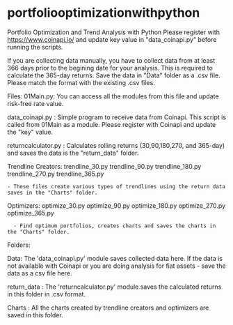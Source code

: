 # portfoliooptimizationwithpython
Portfolio Optimization and Trend Analysis with Python
Please register with https://www.coinapi.io/ and update key value in "data_coinapi.py" before running the scripts. 

If you are collecting data manually, you have to collect data from at least 366 days prior to the begining date for your analysis. This is required to calculate the 365-day returns. Save the data in "Data" folder as a .csv file. Please match the format with the existing .csv files. 



Files: 
 01Main.py: You can access all the modules from this file and update risk-free rate value. 
  
 data_coinapi.py : Simple program to receive data from Coinapi. This script is called from 01Main as a module. Please register with Coinapi and update the "key" value.
  
 returncalculator.py : Calculates rolling returns (30,90,180,270, and 365-day) and saves the data is the "return_data" folder. 
  
  
 Trendline Creators: 
  trendline_30.py
  trendline_90.py
  trendline_180.py
  trendline_270.py
  trendline_365.py
    
    - These files create various types of trendlines using the return data saves in the "Charts" folder. 
    
 Optimizers: 
  optimize_30.py
  optimize_90.py
  optimize_180.py
  optimize_270.py
  optimize_365.py
      
      - Find optimum portfolios, creates charts and saves the charts in the "Charts" folder. 
  


Folders:

  Data: The 'data_coinapi.py' module saves collected data here. If the data is not available with Coinapi or you are doing analysis for fiat assets - save the data as a csv file here. 
  
  return_data : The 'returncalculator.py' module saves the calculated returns in this folder in .csv format. 
  
  Charts : All the charts created by trendline creators and optimizers are saved in this folder. 
  
